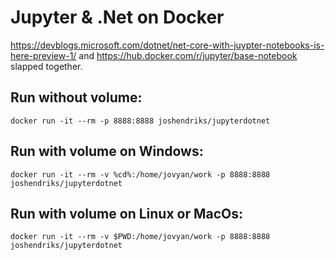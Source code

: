 # Jupyter & .Net on Docker

https://devblogs.microsoft.com/dotnet/net-core-with-juypter-notebooks-is-here-preview-1/ and https://hub.docker.com/r/jupyter/base-notebook slapped together.

## Run without volume:
`docker run -it --rm -p 8888:8888 joshendriks/jupyterdotnet`

## Run with volume on Windows:
`docker run -it --rm -v %cd%:/home/jovyan/work -p 8888:8888 joshendriks/jupyterdotnet`

## Run with volume on Linux or MacOs:
`docker run -it --rm -v $PWD:/home/jovyan/work -p 8888:8888 joshendriks/jupyterdotnet`
